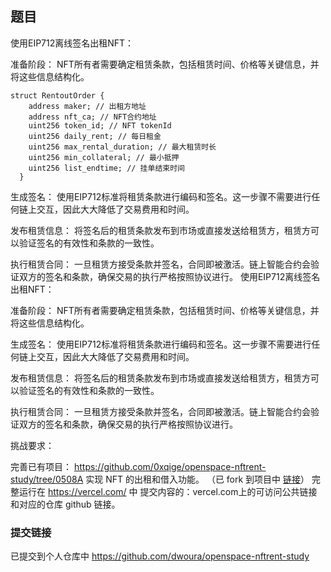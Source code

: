 ## 题目
使用EIP712离线签名出租NFT：

准备阶段： NFT所有者需要确定租赁条款，包括租赁时间、价格等关键信息，并将这些信息结构化。
```solidity
struct RentoutOrder {
    address maker; // 出租方地址
    address nft_ca; // NFT合约地址
    uint256 token_id; // NFT tokenId
    uint256 daily_rent; // 每日租金
    uint256 max_rental_duration; // 最大租赁时长
    uint256 min_collateral; // 最小抵押
    uint256 list_endtime; // 挂单结束时间
  }
```
生成签名： 使用EIP712标准将租赁条款进行编码和签名。这一步骤不需要进行任何链上交互，因此大大降低了交易费用和时间。

发布租赁信息： 将签名后的租赁条款发布到市场或直接发送给租赁方，租赁方可以验证签名的有效性和条款的一致性。

执行租赁合同： 一旦租赁方接受条款并签名，合同即被激活。链上智能合约会验证双方的签名和条款，确保交易的执行严格按照协议进行。
使用EIP712离线签名出租NFT：

准备阶段： NFT所有者需要确定租赁条款，包括租赁时间、价格等关键信息，并将这些信息结构化。

生成签名： 使用EIP712标准将租赁条款进行编码和签名。这一步骤不需要进行任何链上交互，因此大大降低了交易费用和时间。

发布租赁信息： 将签名后的租赁条款发布到市场或直接发送给租赁方，租赁方可以验证签名的有效性和条款的一致性。

执行租赁合同： 一旦租赁方接受条款并签名，合同即被激活。链上智能合约会验证双方的签名和条款，确保交易的执行严格按照协议进行。

挑战要求：

完善已有项目： https://github.com/0xqige/openspace-nftrent-study/tree/0508A 实现 NFT 的出租和借入功能。 （已 fork 到项目中 [链接](https://github.com/dwoura/openspace-nftrent-study)）
完整运行在 https://vercel.com/ 中
提交内容的：vercel.com上的可访问公共链接 和对应的仓库 github 链接。

### 提交链接
已提交到个人仓库中 https://github.com/dwoura/openspace-nftrent-study

## 